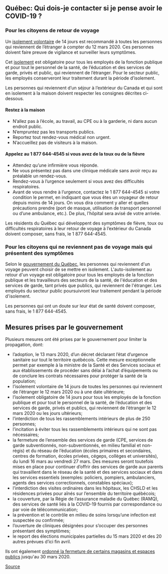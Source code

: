 ## Québec: Qui dois-je contacter si je pense avoir le COVID-19 ?

### Pour les citoyens de retour de voyage

Un [isolement volontaire](https://www.canada.ca/fr/sante-publique/services/maladies/2019-nouveau-coronavirus/professionnels-sante/directives-provisoires-cas-contacts.html#ann1) de 14 jours est recommandé à toutes les personnes qui reviennent de l’étranger à compter du 12 mars 2020. Ces personnes doivent faire preuve de vigilance et surveiller leurs symptômes.

Cet [isolement](https://www.canada.ca/fr/sante-publique/services/maladies/2019-nouveau-coronavirus/professionnels-sante/directives-provisoires-cas-contacts.html#ann1) est obligatoire pour tous les employés de la fonction publique et pour tout le personnel de la santé, de l’éducation et des services de garde, privés et public, qui reviennent de l’étranger. Pour le secteur public, les employés conserveront leur traitement durant la période d’isolement.

Les personnes qui reviennent d’un séjour à l’extérieur du Canada et qui sont en isolement à la maison doivent respecter les consignes décrites ci-dessous.

#### Restez à la maison

- N’allez pas à l’école, au travail, au CPE ou à la garderie, ni dans aucun endroit public.
- N’empruntez pas les transports publics.
- Reportez tout rendez-vous médical non urgent.
- N’accueillez pas de visiteurs à la maison.

#### Appelez au 1 877 644-4545 si vous avez de la toux ou de la fièvre

- Attendez qu’une infirmière vous réponde.
- Ne vous présentez pas dans une clinique médicale sans avoir reçu au préalable un rendez-vous.
- Rendez-vous à l’urgence seulement si vous avez des difficultés respiratoires.
- Avant de vous rendre à l’urgence, contactez le 1 877 644-4545 si votre condition le permet, en indiquant que vous êtes un voyageur de retour depuis moins de 14 jours. On vous dira comment y aller et quelles précautions prendre (port de masque, utilisation de transport personnel ou d’une ambulance, etc.). De plus, l’hôpital sera avisé de votre arrivée.

Les résidents du Québec qui développent des symptômes de fièvre, toux ou difficultés respiratoires à leur retour de voyage à l’extérieur du Canada doivent composer, sans frais, le 1 877 644-4545.

### Pour les citoyens qui ne reviennent pas de voyage mais qui présentent des symptômes

Selon le [gouvernement du Québec](https://www.quebec.ca/en/health/health-issues/a-z/2019-coronavirus/), les personnes qui reviennent d'un voyage peuvent choisir de se mettre en isolement. L'auto-isolement au retour d'un voyage est obligatoire pour tous les employés de la fonction publique et les travailleurs des secteurs de la santé, de l'éducation et des services de garde, tant privés que publics, qui reviennent de l'étranger. Les employés du secteur public poursuivront leur traitement pendant la période d'isolement.

Les personnes qui ont un doute sur leur état de santé doivent composer, sans frais, le 1 877 644-4545.

## Mesures prises par le gouvernement

Plusieurs mesures ont été prises par le gouvernement pour limiter la propagation, dont:

- l’adoption, le 13 mars 2020, d’un décret déclarant l’état d’urgence sanitaire sur tout le territoire québécois. Cette mesure exceptionnelle permet par exemple à la ministre de la Santé et des Services sociaux et aux établissements de procéder sans délai à l’achat d’équipements ou de conclure les contrats nécessaires pour protéger la santé de la population;
- l’isolement volontaire de 14 jours de toutes les personnes qui reviennent de l’étranger le 12 mars 2020 ou à une date ultérieure;
- l’isolement obligatoire de 14 jours pour tous les employés de la fonction publique et pour tout le personnel de la santé, de l’éducation et des services de garde, privés et publics, qui reviennent de l’étranger le 12 mars 2020 ou les jours ultérieurs;
- l’interdiction de tous les rassemblements intérieurs de plus de 250 personnes;
- l’incitation à éviter tous les rassemblements intérieurs qui ne sont pas nécessaires;
- la fermeture de l’ensemble des services de garde (CPE, services de garde subventionnés, non-subventionnés, en milieu familial et non-régis) et du réseau de l’éducation (écoles primaires et secondaires, centres de formation, écoles privées, cégeps, collèges et universités), du lundi 16 mars au vendredi 27 mars. Des mesures seront toutefois mises en place pour continuer d’offrir des services de garde aux parents qui travaillent dans le réseau de la santé et des services sociaux et dans les services essentiels (exemples: policiers, pompiers, ambulanciers, agents des services correctionnels, constables spéciaux);
- l’interdiction des visites ordinaires dans les hôpitaux, les CHSLD et les résidences privées pour aînés sur l’ensemble du territoire québécois;
- la couverture, par la Régie de l’assurance maladie du Québec (RAMQ), des services de santé liés à la COVID-19 fournis par correspondance ou par voie de télécommunication;
- la prévention et le contrôle en milieu de soins lorsqu’une infection est suspectée ou confirmée;
- l’ouverture de cliniques désignées pour s’occuper des personnes présentant des symptômes;
- le report des élections municipales partielles du 15 mars 2020 et des 20 autres prévues d’ici fin avril.

Ils ont également [ordonné la fermeture de certains magasins et espaces publics](https://www.quebec.ca/en/health/health-issues/a-z/2019-coronavirus/) jusqu'au 30 mars 2020.

[Source](https://www.canada.ca/fr/sante-publique/services/maladies/2019-nouveau-coronavirus/professionnels-sante/directives-provisoires-cas-contacts.html#ann1)
